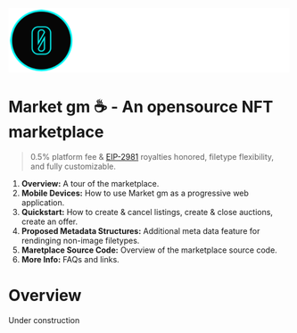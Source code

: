 ![Zero Beings](zerobeings_logo_m.png)

# Market gm ☕️ - An opensource NFT marketplace 

> 0.5% platform fee & [EIP-2981](https://eips.ethereum.org/EIPS/eip-2981) royalties honored, filetype flexibility, and fully customizable.


1. **Overview:** A tour of the marketplace.
2. **Mobile Devices:** How to use Market gm as a progressive web application.
2. **Quickstart:** How to create & cancel listings, create & close auctions, create an offer.
3. **Proposed Metadata Structures:** Additional meta data feature for rendinging non-image filetypes.
4. **Maretplace Source Code:** Overview of the marketplace source code.
5. **More Info:** FAQs and links.


# Overview

Under construction